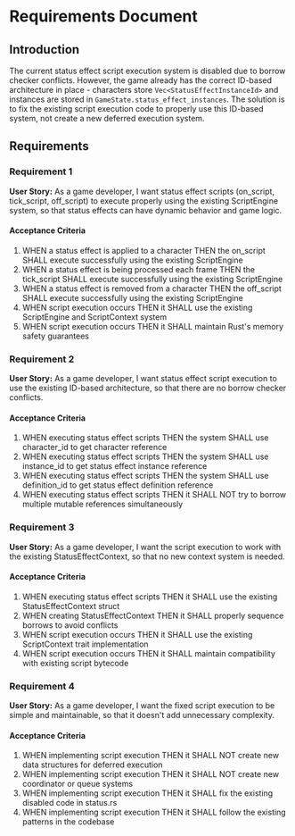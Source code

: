 # Requirements Document

## Introduction

The current status effect script execution system is disabled due to borrow checker conflicts. However, the game already has the correct ID-based architecture in place - characters store `Vec<StatusEffectInstanceId>` and instances are stored in `GameState.status_effect_instances`. The solution is to fix the existing script execution code to properly use this ID-based system, not create a new deferred execution system.

## Requirements

### Requirement 1

**User Story:** As a game developer, I want status effect scripts (on_script, tick_script, off_script) to execute properly using the existing ScriptEngine system, so that status effects can have dynamic behavior and game logic.

#### Acceptance Criteria

1. WHEN a status effect is applied to a character THEN the on_script SHALL execute successfully using the existing ScriptEngine
2. WHEN a status effect is being processed each frame THEN the tick_script SHALL execute successfully using the existing ScriptEngine
3. WHEN a status effect is removed from a character THEN the off_script SHALL execute successfully using the existing ScriptEngine
4. WHEN script execution occurs THEN it SHALL use the existing ScriptEngine and ScriptContext system
5. WHEN script execution occurs THEN it SHALL maintain Rust's memory safety guarantees

### Requirement 2

**User Story:** As a game developer, I want status effect script execution to use the existing ID-based architecture, so that there are no borrow checker conflicts.

#### Acceptance Criteria

1. WHEN executing status effect scripts THEN the system SHALL use character_id to get character reference
2. WHEN executing status effect scripts THEN the system SHALL use instance_id to get status effect instance reference
3. WHEN executing status effect scripts THEN the system SHALL use definition_id to get status effect definition reference
4. WHEN executing status effect scripts THEN it SHALL NOT try to borrow multiple mutable references simultaneously

### Requirement 3

**User Story:** As a game developer, I want the script execution to work with the existing StatusEffectContext, so that no new context system is needed.

#### Acceptance Criteria

1. WHEN executing status effect scripts THEN it SHALL use the existing StatusEffectContext struct
2. WHEN creating StatusEffectContext THEN it SHALL properly sequence borrows to avoid conflicts
3. WHEN script execution occurs THEN it SHALL use the existing ScriptContext trait implementation
4. WHEN script execution occurs THEN it SHALL maintain compatibility with existing script bytecode

### Requirement 4

**User Story:** As a game developer, I want the fixed script execution to be simple and maintainable, so that it doesn't add unnecessary complexity.

#### Acceptance Criteria

1. WHEN implementing script execution THEN it SHALL NOT create new data structures for deferred execution
2. WHEN implementing script execution THEN it SHALL NOT create new coordinator or queue systems
3. WHEN implementing script execution THEN it SHALL fix the existing disabled code in status.rs
4. WHEN implementing script execution THEN it SHALL follow the existing patterns in the codebase
